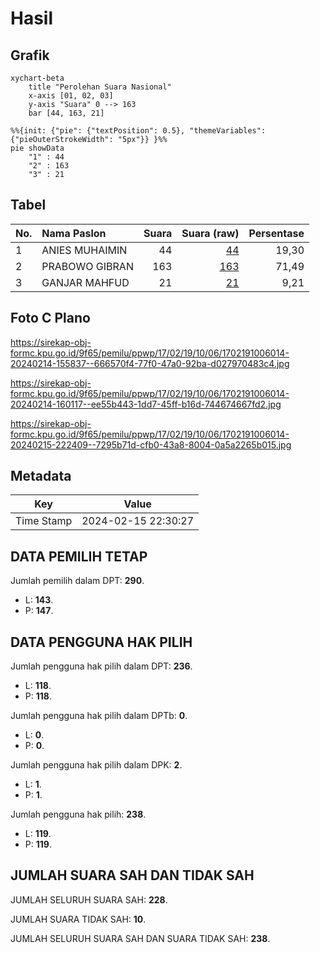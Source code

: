 # Hasil

## Grafik

```mermaid
xychart-beta
    title "Perolehan Suara Nasional"
    x-axis [01, 02, 03]
    y-axis "Suara" 0 --> 163
    bar [44, 163, 21]
```

```mermaid
%%{init: {"pie": {"textPosition": 0.5}, "themeVariables": {"pieOuterStrokeWidth": "5px"}} }%%
pie showData
    "1" : 44
    "2" : 163
    "3" : 21
```

## Tabel

| No. | Nama Paslon    | Suara | Suara (raw) | Persentase |
|:--- |:-------------- | -----:| -----------:| ----------:|
| 1   | ANIES MUHAIMIN | 44    | [44][p-1]   | 19,30      |
| 2   | PRABOWO GIBRAN | 163   | [163][p-2]  | 71,49      |
| 3   | GANJAR MAHFUD  | 21    | [21][p-3]   | 9,21       |


[p-1]: https://github.com/gigit-pemilu/pemilu-2024/blob/main/pilpres/hitung-suara/sub/17-bengkulu/sub/02-rejang-lebong/sub/19-curup-tengah/sub/1006-air-bang/sub/014-tps/sub/paslon-1.txt
[p-2]: https://github.com/gigit-pemilu/pemilu-2024/blob/main/pilpres/hitung-suara/sub/17-bengkulu/sub/02-rejang-lebong/sub/19-curup-tengah/sub/1006-air-bang/sub/014-tps/sub/paslon-2.txt
[p-3]: https://github.com/gigit-pemilu/pemilu-2024/blob/main/pilpres/hitung-suara/sub/17-bengkulu/sub/02-rejang-lebong/sub/19-curup-tengah/sub/1006-air-bang/sub/014-tps/sub/paslon-3.txt

## Foto C Plano

https://sirekap-obj-formc.kpu.go.id/9f65/pemilu/ppwp/17/02/19/10/06/1702191006014-20240214-155837--666570f4-77f0-47a0-92ba-d027970483c4.jpg

https://sirekap-obj-formc.kpu.go.id/9f65/pemilu/ppwp/17/02/19/10/06/1702191006014-20240214-160117--ee55b443-1dd7-45ff-b16d-744674667fd2.jpg

https://sirekap-obj-formc.kpu.go.id/9f65/pemilu/ppwp/17/02/19/10/06/1702191006014-20240215-222409--7295b71d-cfb0-43a8-8004-0a5a2265b015.jpg


## Metadata

| Key        | Value               |
| ---------- | ------------------- |
| Time Stamp | 2024-02-15 22:30:27 |


## DATA PEMILIH TETAP

Jumlah pemilih dalam DPT: **290**.
 * L: **143**.
 * P: **147**.

## DATA PENGGUNA HAK PILIH

Jumlah pengguna hak pilih dalam DPT: **236**.
 * L: **118**.
 * P: **118**.

Jumlah pengguna hak pilih dalam DPTb: **0**.
 * L: **0**.
 * P: **0**.

Jumlah pengguna hak pilih dalam DPK: **2**.
 * L: **1**.
 * P: **1**.

Jumlah pengguna hak pilih: **238**.
 * L: **119**.
 * P: **119**.

## JUMLAH SUARA SAH DAN TIDAK SAH

JUMLAH SELURUH SUARA SAH: **228**.

JUMLAH SUARA TIDAK SAH: **10**.

JUMLAH SELURUH SUARA SAH DAN SUARA TIDAK SAH: **238**.


